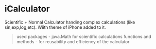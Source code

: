 # iCalculator
Scientific + Normal Calculator handing complex calculations (like sin,exp,log,etc). Wiith theme of iPhone added to it.

> used packages - java.Math for scientific calculations
> functions and methods - for reusability and efficiency of the calculator
